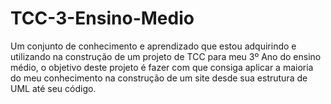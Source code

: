 # TCC-3-Ensino-Medio
Um conjunto de conhecimento e aprendizado que estou adquirindo e utilizando na construção de um projeto de TCC para meu 3º Ano do ensino médio, o objetivo deste projeto é fazer com que consiga aplicar a maioria do meu conhecimento na construção de um site desde sua estrutura de UML até seu código.
